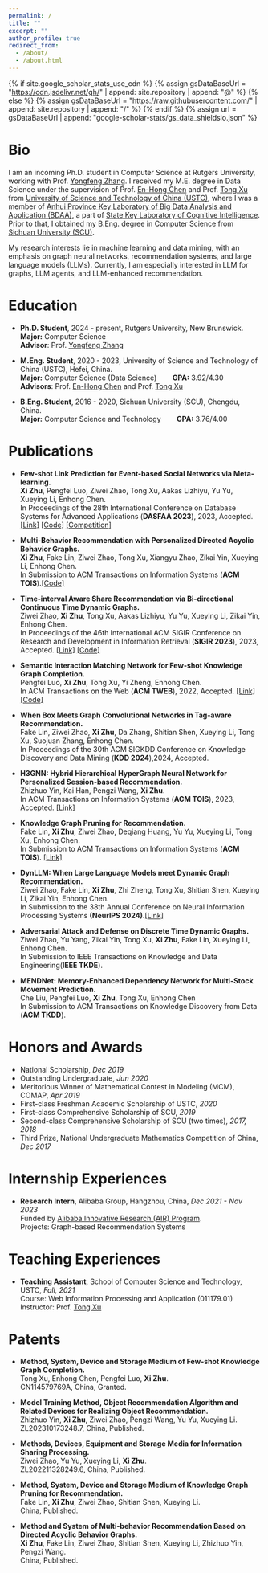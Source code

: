```yaml
---
permalink: /
title: ""
excerpt: ""
author_profile: true
redirect_from: 
  - /about/
  - /about.html
---
```


{% if site.google_scholar_stats_use_cdn %}
{% assign gsDataBaseUrl = "https://cdn.jsdelivr.net/gh/" | append: site.repository | append: "@" %}
{% else %}
{% assign gsDataBaseUrl = "https://raw.githubusercontent.com/" | append: site.repository | append: "/" %}
{% endif %}
{% assign url = gsDataBaseUrl | append: "google-scholar-stats/gs_data_shieldsio.json" %}

<span class='anchor' id='about-me'></span>

# Bio

I am an incoming Ph.D. student in Computer Science at Rutgers University, working with Prof. <a href='http://www.yongfeng.me'>Yongfeng Zhang</a>. I received my M.E. degree in Data Science under the supervision of Prof. <a href='http://staff.ustc.edu.cn/~cheneh/'>En-Hong Chen</a> and Prof. <a href='http://staff.ustc.edu.cn/~tongxu/'>Tong Xu</a> from <a href='http://en.ustc.edu.cn/'>University of Science and Technology of China (USTC)</a>, where I was a member of <a href='https://bigdata.ustc.edu.cn/'>Anhui Province Key Laboratory of Big Data Analysis and Application (BDAA)</a>, a part of <a href='http://cogskl.iflytek.com/'>State Key Laboratory of Cognitive Intelligence</a>. Prior to that, I obtained my B.Eng. degree in Computer Science from <a href='https://en.scu.edu.cn/'>Sichuan University (SCU)</a>. 

My research interests lie in machine learning and data mining, with an emphasis on graph neural networks, recommendation systems, and large language models (LLMs). Currently, I am especially interested in LLM for graphs, LLM agents, and LLM-enhanced recommendation.
<!--
My research interest includes neural machine translation and computer vision. I have published more than 100 papers at the top international AI conferences with total <a href='https://scholar.google.com/citations?user=DhtAFkwAAAAJ'>google scholar citations <strong><span id='total_cit'>260000+</span></strong></a> (You can also use google scholar badge <a href='https://scholar.google.com/citations?user=DhtAFkwAAAAJ'><img src="https://img.shields.io/endpoint?url={{ url | url_encode }}&logo=Google%20Scholar&labelColor=f6f6f6&color=9cf&style=flat&label=citations"></a>).
-->

# Education
- **Ph.D. Student**, 2024 - present, Rutgers University, New Brunswick. <br>**Major:** Computer Science   &nbsp;&nbsp;&nbsp;&nbsp;&nbsp;&nbsp;  <br>**Advisor**: Prof. <a href='http://www.yongfeng.me'>Yongfeng Zhang</a>

- **M.Eng. Student**, 2020 - 2023, University of Science and Technology of China (USTC), Hefei, China. <br>**Major:** Computer Science (Data Science)   &nbsp;&nbsp;&nbsp;&nbsp;&nbsp;&nbsp;  **GPA:** 3.92/4.30<br>**Advisors**: Prof. <a href='http://staff.ustc.edu.cn/~cheneh/'>En-Hong Chen</a> and Prof. <a href='http://staff.ustc.edu.cn/~tongxu/'>Tong Xu</a>

- **B.Eng. Student**, 2016 - 2020, Sichuan University (SCU), Chengdu, China. <br>**Major:** Computer Science and Technology   &nbsp;&nbsp;&nbsp;&nbsp;&nbsp;&nbsp;  **GPA:** 3.76/4.00

<!--
# 🔥 News
- *2022.02*: &nbsp;🎉🎉 Lorem ipsum dolor sit amet, consectetur adipiscing elit. Vivamus ornare aliquet ipsum, ac tempus justo dapibus sit amet. 
- *2022.02*: &nbsp;🎉🎉 Lorem ipsum dolor sit amet, consectetur adipiscing elit. Vivamus ornare aliquet ipsum, ac tempus justo dapibus sit amet. 
-->

# Publications 
<!--
<div class='paper-box'><div class='paper-box-image'><div><div class="badge">CVPR 2016</div><img src='images/500x300.png' alt="sym" width="100%"></div></div>
<div class='paper-box-text' markdown="1">

[Deep Residual Learning for Image Recognition](https://openaccess.thecvf.com/content_cvpr_2016/papers/He_Deep_Residual_Learning_CVPR_2016_paper.pdf)

**Kaiming He**, Xiangyu Zhang, Shaoqing Ren, Jian Sun

[**Project**](https://scholar.google.com/citations?view_op=view_citation&hl=zh-CN&user=DhtAFkwAAAAJ&citation_for_view=DhtAFkwAAAAJ:ALROH1vI_8AC) <strong><span class='show_paper_citations' data='DhtAFkwAAAAJ:ALROH1vI_8AC'></span></strong>
- Lorem ipsum dolor sit amet, consectetur adipiscing elit. Vivamus ornare aliquet ipsum, ac tempus justo dapibus sit amet. 
</div>
</div>
-->

- **Few-shot Link Prediction for Event-based Social Networks via Meta-learning.** <br> **Xi Zhu**, Pengfei Luo, Ziwei Zhao, Tong Xu, Aakas Lizhiyu, Yu Yu, Xueying Li, Enhong Chen. <br>In Proceedings of the 28th International Conference on Database Systems for Advanced Applications (**DASFAA 2023**), 2023, Accepted. [[Link]](https://link.springer.com/chapter/10.1007/978-3-031-30675-4_3) [[Code]](https://github.com/xizhu1022/FSLP-EBSNs) [[Competition]](https://tianchi.aliyun.com/competition/entrance/532073/information)

- **Multi-Behavior Recommendation with Personalized Directed Acyclic Behavior Graphs.** <br>**Xi Zhu**, Fake Lin, Ziwei Zhao, Tong Xu, Xiangyu Zhao, Zikai Yin, Xueying Li, Enhong Chen. <br>In Submission to ACM Transactions on Information Systems (**ACM TOIS**).[[Code]](https://github.com/xizhu1022/DA-GCN)

- **Time-interval Aware Share Recommendation via Bi-directional Continuous Time Dynamic Graphs.** <br>Ziwei Zhao, **Xi Zhu**, Tong Xu, Aakas Lizhiyu, Yu Yu, Xueying Li, Zikai Yin, Enhong Chen. <br>In Proceedings of the 46th International ACM SIGIR Conference on Research and Development in Information Retrieval (**SIGIR 2023**), 2023, Accepted. [[Link]](https://dl.acm.org/doi/10.1145/3539618.3591775) [[Code]](https://github.com/meteor-gif/DynShare) 

- **Semantic Interaction Matching Network for Few-shot Knowledge Graph Completion.** <br>Pengfei Luo, **Xi Zhu**, Tong Xu, Yi Zheng, Enhong Chen. <br>In ACM Transactions on the Web (**ACM TWEB**), 2022, Accepted. [[Link]](https://dl.acm.org/doi/10.1145/3589557) [[Code]](https://github.com/pengfei-luo/SIM)

- **When Box Meets Graph Convolutional Networks in Tag-aware Recommendation.**<br> Fake Lin, Ziwei Zhao, **Xi Zhu**, Da Zhang, Shitian Shen, Xueying Li, Tong Xu, Suojuan Zhang, Enhong Chen.<br> In Proceedings of the 30th ACM SIGKDD Conference on Knowledge Discovery and Data Mining (**KDD 2024**),2024, Accepted.

- **H3GNN: Hybrid Hierarchical HyperGraph Neural Network for Personalized Session-based Recommendation.** <br>Zhizhuo Yin, Kai Han, Pengzi Wang, **Xi Zhu**. <br>In ACM Transactions on Information Systems (**ACM TOIS**), 2023, Accepted. [[Link]](https://dl.acm.org/doi/10.1145/3630002)

- **Knowledge Graph Pruning for Recommendation.** <br>Fake Lin, **Xi Zhu**, Ziwei Zhao, Deqiang Huang, Yu Yu, Xueying Li, Tong Xu, Enhong Chen. <br>In Submission to ACM Transactions on Information Systems (**ACM TOIS**). [[Link]](https://arxiv.org/abs/2405.11531)

- **DynLLM: When Large Language Models meet Dynamic Graph Recommendation.** <br>Ziwei Zhao, Fake Lin, **Xi Zhu**, Zhi Zheng, Tong Xu, Shitian Shen, Xueying Li, Zikai Yin, Enhong Chen. <br>In Submission to the 38th Annual Conference on Neural Information Processing Systems **(NeurIPS 2024)**.[[Link]](https://arxiv.org/abs/2405.07580)

- **Adversarial Attack and Defense on Discrete Time Dynamic Graphs.** <br>Ziwei Zhao, Yu Yang, Zikai Yin, Tong Xu, **Xi Zhu**, Fake Lin, Xueying Li, Enhong Chen. <br>In Submission to IEEE Transactions on Knowledge and Data Engineering(**IEEE TKDE**).

- **MENDNet: Memory-Enhanced Dependency Network for Multi-Stock Movement Prediction.** <br>Che Liu, Pengfei Luo, **Xi Zhu**, Tong Xu, Enhong Chen<br>In Submission to ACM Transactions on Knowledge Discovery from Data (**ACM TKDD**).

# Honors and Awards
- National Scholarship, *Dec 2019*
- Outstanding Undergraduate, *Jun 2020*
- Meritorious Winner of Mathematical Contest in Modeling (MCM), COMAP, *Apr 2019*
- First-class Freshman Academic Scholarship of USTC, *2020*
- First-class Comprehensive Scholarship of SCU, *2019*
- Second-class Comprehensive Scholarship of SCU (two times), *2017, 2018*
- Third Prize, National Undergraduate Mathematics Competition of China, *Dec 2017*

# Internship Experiences
- **Research Intern**, Alibaba Group, Hangzhou, China, *Dec 2021 - Nov 2023* <br>Funded by <a href='https://damo.alibaba.com/air/'>Alibaba Innovative Research (AIR) Program</a>.<br>Projects: Graph-based Recommendation Systems

# Teaching Experiences
- **Teaching Assistant**, School of Computer Science and Technology, USTC, *Fall, 2021*<br>Course: Web Information Processing and Application (011179.01)  &nbsp;&nbsp;&nbsp;&nbsp;&nbsp;&nbsp; Instructor: Prof. <a href='http://staff.ustc.edu.cn/~tongxu/'>Tong Xu</a>


<!--
# Invited Talks
- *2021.06*, Lorem ipsum dolor sit amet, consectetur adipiscing elit. Vivamus ornare aliquet ipsum, ac tempus justo dapibus sit amet. 
- *2021.03*, Lorem ipsum dolor sit amet, consectetur adipiscing elit. Vivamus ornare aliquet ipsum, ac tempus justo dapibus sit amet.  \| [\[video\]](https://github.com/)
-->

# Patents 

- **Method, System, Device and Storage Medium of Few-shot Knowledge Graph Completion.** <br> Tong Xu, Enhong Chen, Pengfei Luo, **Xi Zhu**. <br>CN114579769A, China, Granted.

- **Model Training Method, Object Recommendation Algorithm and Related Devices for Realizing Object Recommendation.** <br>Zhizhuo Yin, **Xi Zhu**, Ziwei Zhao, Pengzi Wang, Yu Yu, Xueying Li. <br> ZL202310173248.7, China, Published.

- **Methods, Devices, Equipment and Storage Media for Information Sharing Processing.** <br>Ziwei Zhao, Yu Yu, Xueying Li, **Xi Zhu**. <br> ZL202211328249.6, China, Published.

- **Method, System, Device and Storage Medium of Knowledge Graph Pruning for Recommendation.** <br>Fake Lin, **Xi Zhu**, Ziwei Zhao, Shitian Shen, Xueying Li. <br> China, Published.

- **Method and System of Multi-behavior Recommendation Based on Directed Acyclic Behavior Graphs.** <br>**Xi Zhu**, Fake Lin, Ziwei Zhao, Shitian Shen, Xueying Li, Zhizhuo Yin, Pengzi Wang. <br> China, Published.

